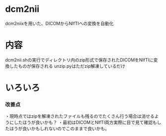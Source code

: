 # dcm2nii
dcm2niixを用いた、DICOMからNIfTIへの変換を自動化

# 内容
dcm2nii.shの実行でディレクトリ内のzip形式で保存されたDICOMをNIfTIに変換したものが保存される
unzip.pyはただzip解凍しているだけ

# いろいろ
### 改善点
・現時点ではzipを解凍されたファイルも残るのでたくさん行う場合は消せるようにしたほうが良いかも？
・最初はDICOMとNIfTI両方実際に目で見て確認もしたほうが良いかもしれないのでこのままで良いかも。
